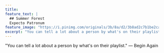 ```yaml
---
title: 
feature_text: |
  ## Summer Forest
  Expecto Patronum
feature_image: "https://i.pinimg.com/originals/3b/8a/d2/3b8ad2c7b1be2caf24321c852103598a.jpg"
excerpt: "You can tell a lot about a person by what's on their playlist  ― Begin Again."
---
```


"You can tell a lot about a person by what's on their playlist."
― Begin Again
